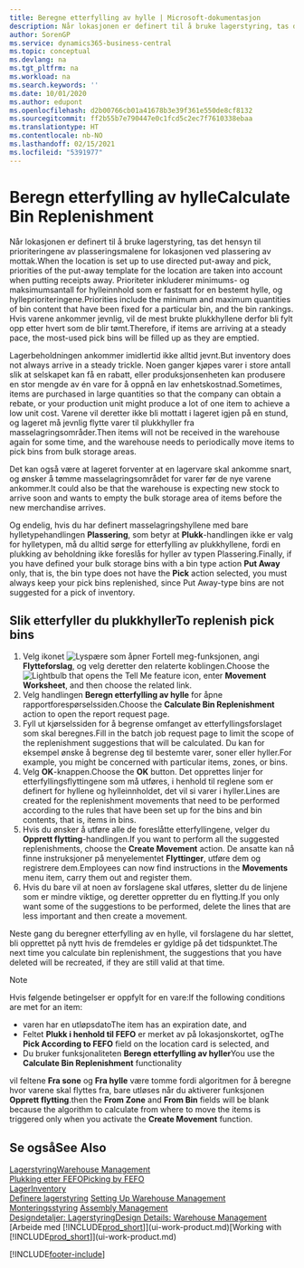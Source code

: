 ```yaml
---
title: Beregne etterfylling av hylle | Microsoft-dokumentasjon
description: Når lokasjonen er definert til å bruke lagerstyring, tas det hensyn til prioriteringene av plasseringsmalene for lokasjonen ved plassering av mottak.
author: SorenGP
ms.service: dynamics365-business-central
ms.topic: conceptual
ms.devlang: na
ms.tgt_pltfrm: na
ms.workload: na
ms.search.keywords: ''
ms.date: 10/01/2020
ms.author: edupont
ms.openlocfilehash: d2b00766cb01a41678b3e39f361e550de8cf8132
ms.sourcegitcommit: ff2b55b7e790447e0c1fcd5c2ec7f7610338ebaa
ms.translationtype: HT
ms.contentlocale: nb-NO
ms.lasthandoff: 02/15/2021
ms.locfileid: "5391977"
---
```

# <a name="calculate-bin-replenishment"></a><span data-ttu-id="a5fc6-103">Beregn etterfylling av hylle</span><span class="sxs-lookup"><span data-stu-id="a5fc6-103">Calculate Bin Replenishment</span></span>
<span data-ttu-id="a5fc6-104">Når lokasjonen er definert til å bruke lagerstyring, tas det hensyn til prioriteringene av plasseringsmalene for lokasjonen ved plassering av mottak.</span><span class="sxs-lookup"><span data-stu-id="a5fc6-104">When the location is set up to use directed put-away and pick, priorities of the put-away template for the location are taken into account when putting receipts away.</span></span> <span data-ttu-id="a5fc6-105">Prioriteter inkluderer minimums- og maksimumsantall for hylleinnhold som er fastsatt for en bestemt hylle, og hylleprioriteringene.</span><span class="sxs-lookup"><span data-stu-id="a5fc6-105">Priorities include the minimum and maximum quantities of bin content that have been fixed for a particular bin, and the bin rankings.</span></span> <span data-ttu-id="a5fc6-106">Hvis varene ankommer jevnlig, vil de mest brukte plukkhyllene derfor bli fylt opp etter hvert som de blir tømt.</span><span class="sxs-lookup"><span data-stu-id="a5fc6-106">Therefore, if items are arriving at a steady pace, the most-used pick bins will be filled up as they are emptied.</span></span>  

<span data-ttu-id="a5fc6-107">Lagerbeholdningen ankommer imidlertid ikke alltid jevnt.</span><span class="sxs-lookup"><span data-stu-id="a5fc6-107">But inventory does not always arrive in a steady trickle.</span></span> <span data-ttu-id="a5fc6-108">Noen ganger kjøpes varer i store antall slik at selskapet kan få en rabatt, eller produksjonsenheten kan produsere en stor mengde av én vare for å oppnå en lav enhetskostnad.</span><span class="sxs-lookup"><span data-stu-id="a5fc6-108">Sometimes, items are purchased in large quantities so that the company can obtain a rebate, or your production unit might produce a lot of one item to achieve a low unit cost.</span></span> <span data-ttu-id="a5fc6-109">Varene vil deretter ikke bli mottatt i lageret igjen på en stund, og lageret må jevnlig flytte varer til plukkhyller fra masselagringsområder.</span><span class="sxs-lookup"><span data-stu-id="a5fc6-109">Then items will not be received in the warehouse again for some time, and the warehouse needs to periodically move items to pick bins from bulk storage areas.</span></span>  

<span data-ttu-id="a5fc6-110">Det kan også være at lageret forventer at en lagervare skal ankomme snart, og ønsker å tømme masselagringsområdet for varer før de nye varene ankommer.</span><span class="sxs-lookup"><span data-stu-id="a5fc6-110">It could also be that the warehouse is expecting new stock to arrive soon and wants to empty the bulk storage area of items before the new merchandise arrives.</span></span>  

<span data-ttu-id="a5fc6-111">Og endelig, hvis du har definert masselagringshyllene med bare hylletypehandlingen **Plassering**, som betyr at **Plukk**-handlingen ikke er valg for hylletypen, må du alltid sørge for etterfylling av plukkhyllene, fordi en plukking av beholdning ikke foreslås for hyller av typen Plassering.</span><span class="sxs-lookup"><span data-stu-id="a5fc6-111">Finally, if you have defined your bulk storage bins with a bin type action **Put Away** only, that is, the bin type does not have the **Pick** action selected, you must always keep your pick bins replenished, since Put Away-type bins are not suggested for a pick of inventory.</span></span>  

## <a name="to-replenish-pick-bins"></a><span data-ttu-id="a5fc6-112">Slik etterfyller du plukkhyller</span><span class="sxs-lookup"><span data-stu-id="a5fc6-112">To replenish pick bins</span></span>  
1.  <span data-ttu-id="a5fc6-113">Velg ikonet ![Lyspære som åpner Fortell meg-funksjonen](media/ui-search/search_small.png "Fortell hva du vil gjøre"), angi **Flytteforslag**, og velg deretter den relaterte koblingen.</span><span class="sxs-lookup"><span data-stu-id="a5fc6-113">Choose the ![Lightbulb that opens the Tell Me feature](media/ui-search/search_small.png "Tell me what you want to do") icon, enter **Movement Worksheet**, and then choose the related link.</span></span>  
2.  <span data-ttu-id="a5fc6-114">Velg handlingen **Beregn etterfylling av hylle** for åpne rapportforespørselssiden.</span><span class="sxs-lookup"><span data-stu-id="a5fc6-114">Choose the **Calculate Bin Replenishment** action to open the report request page.</span></span>  
3.  <span data-ttu-id="a5fc6-115">Fyll ut kjørselssiden for å begrense omfanget av etterfyllingsforslaget som skal beregnes.</span><span class="sxs-lookup"><span data-stu-id="a5fc6-115">Fill in the batch job request page to limit the scope of the replenishment suggestions that will be calculated.</span></span> <span data-ttu-id="a5fc6-116">Du kan for eksempel ønske å begrense deg til bestemte varer, soner eller hyller.</span><span class="sxs-lookup"><span data-stu-id="a5fc6-116">For example, you might be concerned with particular items, zones, or bins.</span></span>  
4.  <span data-ttu-id="a5fc6-117">Velg **OK**-knappen.</span><span class="sxs-lookup"><span data-stu-id="a5fc6-117">Choose the **OK** button.</span></span> <span data-ttu-id="a5fc6-118">Det opprettes linjer for etterfyllingsflyttingene som må utføres, i henhold til reglene som er definert for hyllene og hylleinnholdet, det vil si varer i hyller.</span><span class="sxs-lookup"><span data-stu-id="a5fc6-118">Lines are created for the replenishment movements that need to be performed according to the rules that have been set up for the bins and bin contents, that is, items in bins.</span></span>  
5.  <span data-ttu-id="a5fc6-119">Hvis du ønsker å utføre alle de foreslåtte etterfyllingene, velger du **Opprett flytting**-handlingen.</span><span class="sxs-lookup"><span data-stu-id="a5fc6-119">If you want to perform all the suggested replenishments, choose the **Create Movement** action.</span></span> <span data-ttu-id="a5fc6-120">De ansatte kan nå finne instruksjoner på menyelementet **Flyttinger**, utføre dem og registrere dem.</span><span class="sxs-lookup"><span data-stu-id="a5fc6-120">Employees can now find instructions in the **Movements** menu item, carry them out and register them.</span></span>  
6.  <span data-ttu-id="a5fc6-121">Hvis du bare vil at noen av forslagene skal utføres, sletter du de linjene som er mindre viktige, og deretter oppretter du en flytting.</span><span class="sxs-lookup"><span data-stu-id="a5fc6-121">If you only want some of the suggestions to be performed, delete the lines that are less important and then create a movement.</span></span>  

<span data-ttu-id="a5fc6-122">Neste gang du beregner etterfylling av en hylle, vil forslagene du har slettet, bli opprettet på nytt hvis de fremdeles er gyldige på det tidspunktet.</span><span class="sxs-lookup"><span data-stu-id="a5fc6-122">The next time you calculate bin replenishment, the suggestions that you have deleted will be recreated, if they are still valid at that time.</span></span>  

> [!NOTE]  
>  <span data-ttu-id="a5fc6-123">Hvis følgende betingelser er oppfylt for en vare:</span><span class="sxs-lookup"><span data-stu-id="a5fc6-123">If the following conditions are met for an item:</span></span>  
>   
>  -   <span data-ttu-id="a5fc6-124">varen har en utløpsdato</span><span class="sxs-lookup"><span data-stu-id="a5fc6-124">The item has an expiration date, and</span></span>  
> -   <span data-ttu-id="a5fc6-125">Feltet **Plukk i henhold til FEFO** er merket av på lokasjonskortet, og</span><span class="sxs-lookup"><span data-stu-id="a5fc6-125">The **Pick According to FEFO** field on the location card is selected, and</span></span>  
> -   <span data-ttu-id="a5fc6-126">Du bruker funksjonaliteten **Beregn etterfylling av hyller**</span><span class="sxs-lookup"><span data-stu-id="a5fc6-126">You use the **Calculate Bin Replenishment** functionality</span></span>  
>   
>  <span data-ttu-id="a5fc6-127">vil feltene **Fra sone** og **Fra hylle** være tomme fordi algoritmen for å beregne hvor varene skal flyttes fra, bare utløses når du aktiverer funksjonen **Opprett flytting**.</span><span class="sxs-lookup"><span data-stu-id="a5fc6-127">then the **From Zone** and **From Bin** fields will be blank because the algorithm to calculate from where to move the items is triggered only when you activate the **Create Movement** function.</span></span>  

## <a name="see-also"></a><span data-ttu-id="a5fc6-128">Se også</span><span class="sxs-lookup"><span data-stu-id="a5fc6-128">See Also</span></span>  
[<span data-ttu-id="a5fc6-129">Lagerstyring</span><span class="sxs-lookup"><span data-stu-id="a5fc6-129">Warehouse Management</span></span>](warehouse-manage-warehouse.md)  
[<span data-ttu-id="a5fc6-130">Plukking etter FEFO</span><span class="sxs-lookup"><span data-stu-id="a5fc6-130">Picking by FEFO</span></span>](warehouse-picking-by-fefo.md)  
[<span data-ttu-id="a5fc6-131">Lager</span><span class="sxs-lookup"><span data-stu-id="a5fc6-131">Inventory</span></span>](inventory-manage-inventory.md)  
<span data-ttu-id="a5fc6-132">[Definere lagerstyring](warehouse-setup-warehouse.md)   </span><span class="sxs-lookup"><span data-stu-id="a5fc6-132">[Setting Up Warehouse Management](warehouse-setup-warehouse.md)   </span></span>  
<span data-ttu-id="a5fc6-133">[Monteringsstyring](assembly-assemble-items.md)  </span><span class="sxs-lookup"><span data-stu-id="a5fc6-133">[Assembly Management](assembly-assemble-items.md)  </span></span>  
[<span data-ttu-id="a5fc6-134">Designdetaljer: Lagerstyring</span><span class="sxs-lookup"><span data-stu-id="a5fc6-134">Design Details: Warehouse Management</span></span>](design-details-warehouse-management.md)  
<span data-ttu-id="a5fc6-135">[Arbeide med [!INCLUDE[prod_short](includes/prod_short.md)]](ui-work-product.md)</span><span class="sxs-lookup"><span data-stu-id="a5fc6-135">[Working with [!INCLUDE[prod_short](includes/prod_short.md)]](ui-work-product.md)</span></span>


[!INCLUDE[footer-include](includes/footer-banner.md)]